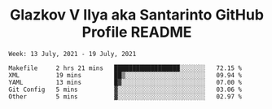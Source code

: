 <h1 align="center">Glazkov V Ilya aka Santarinto GitHub Profile README</h1>

<!--START_SECTION:waka-->
```text
Week: 13 July, 2021 - 19 July, 2021

Makefile     2 hrs 21 mins   ██████████████████░░░░░░░   72.15 % 
XML          19 mins         ██▒░░░░░░░░░░░░░░░░░░░░░░   09.94 % 
YAML         13 mins         █▓░░░░░░░░░░░░░░░░░░░░░░░   07.00 % 
Git Config   5 mins          ▓░░░░░░░░░░░░░░░░░░░░░░░░   03.06 % 
Other        5 mins          ▓░░░░░░░░░░░░░░░░░░░░░░░░   02.97 % 
```
<!--END_SECTION:waka-->